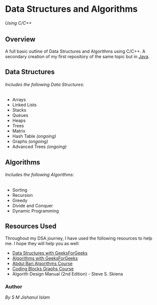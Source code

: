 # Data Structures and Algorithms
<h6>Using C/C++</h6>

## Overview
<p>A full basic outline of Data Structures and Algorithms using C/C++. A secondary creation of my first repository of the same topic but in <a href="">Java</a>.</p>

## Data Structures
<h6>Includes the following Data Structures:</h6>
<ul>
    <li>Arrays</li>
    <li>Linked Lists</li>
    <li>Stacks</li>
    <li>Queues</li>
    <li>Heaps</li>
    <li>Trees</li>
    <li>Matrix</li>
    <li>Hash Table <i>(ongoing)</i></li>
    <li>Graphs <i>(ongoing)</i></li>
    <li>Advanced Trees <i>(ongoing)</i></li>
</ul>

## Algorithms
<h6>Includes the following Algorithms:</h6>
<ul>
    <li>Sorting</li>
    <li>Recursion</li>
    <li>Greedy</li>
    <li>Divide and Conquer</li>
    <li>Dynamic Programming</li>
</ul>


## Resources Used

<p>Throughout my DSA journey, I have used the following resources to help me. I hope they will help you as well:</p>
<ul>
    <li><a href="https://www.geeksforgeeks.org/data-structures/">Data Structures with GeeksForGeeks</a></li>
    <li><a href="https://www.geeksforgeeks.org/fundamentals-of-algorithms/">Algorithms with GeeksForGeeks</a></li>
    <li><a href="https://www.youtube.com/playlist?list=PLDN4rrl48XKpZkf03iYFl-O29szjTrs_O">Abdul Bari Algorithms Course</a></li>
    <li><a href="https://www.youtube.com/playlist?list=PLl4Y2XuUavmtTOvFcW3HfI1oQ3hsgkB3a">Coding Blocks Graphs Course</a></li>
    <li>Algorith Design Manual (2nd Edition) - Steve S. Skiena</li>
</ul>

### Author
<p><i>By S M Jishanul Islam</i></p>